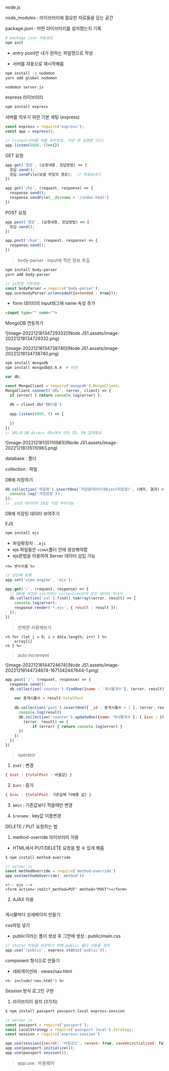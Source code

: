 node.js 

node_modules : 라이브러리에 필요한 자료들을 담는 공간

package.json : 어떤 라이브러리를 설치했는지 기록 

```bash
# package.json 자동생성
npm init
```

- entry point만 내가 원하는 파일명으로 작성



- 서버를 자동으로 재시작해줌

```bash
npm install -g nodemon
yarn add global nodemon

nodemon server.js
```



express 라이브러리

```bash
npm install express
```



서버를 띄우기 위한 기본 세팅 (express)

```js
const express = require('express');
const app = express();

// listen(서버를 띄울 포트번호, 띄운 후 실행할 코드)
app.listen(8080, ()=>{})
```



GET 요청

```js
app.get('경로', (요청내용, 응답방법) => {
  응답.send(); 
  응답.sendFile(보낼 파일의 경로);  // 파일보내기
})

app.get('/hi', (request, response) => {
  response.send();
  response.sendFile(__dirname + '/index.html')
})
```



POST 요청

```js
app.post('경로', (요청내용, 응답방법) => {
  응답.send();
})

app.post('/bye', (request, response) => {
  response.send();
})
```



> body-parser : input에 적은 정보 추출 

```bash
npm install body-parser
yarn add body-parser
```

```js
// js파일 기본세팅
const bodyParser = require('body-parser');
app.use(bodyParser.urlencoded({extended : true}));
```

- form 데이터의 input태그에 name 속성 추가

```html
<input type="" name=""> 
```





MongoDB 연동하기

![image-20221218134729332](Node JS1.assets/image-20221218134729332.png)

![image-20221218134738740](Node JS1.assets/image-20221218134738740.png)

```bash
npm install mongodb
npm install mongodb@3.6.4  # 버전
```

```js
var db;

const MongoClient = require('mongodb').MongoClient;
MongoClient.connect('URL', (error, client) => {
  if (error) { return console.log(error) };
  
  db = client.db('DB이름')
  
  app.listen(8080, () => {
    
  })
})
// URL에 DB Access 메뉴에서 만든 ID, PW 입력필요
```

![image-20221218135110983](Node JS1.assets/image-20221218135110983.png)



database : 폴더

collection : 파일

DB에 저장하기

```js
db.collection('파일명').insertOne('저장할데이터(Object자료형)', (에러, 결과) => {
  console.log('저장완료')ㅣ;
});
// _id로 데이터의 ID값 직접 부여가능
```



DB에 저장된 데이터 보여주기



EJS

```bash
npm install ejs
```

- 파일확장자 : `.ejs`
- ejs 파일들은 `views`폴더 안에 생성해야함
- ejs문법을 이용하여 Server 데이터 삽입 가능

```ejs
<%= 변수이름 %>
```

```js
// 상단에 등록
app.set('view engine', 'ejs');

app,get('/', (request, response) => {
  // DB에 저장된 col이라는 collection안의 모든 데이터 꺼내기
  db.collection('col').find().toArray((error, result) => {
    console.log(error);
    response.render('*.ejs', { result : result });
  });
})
```

> 반복문 사용해보기

```ejs
<% for (let i = 0; i < data.length; i++) { %>
	array[i]
<% } %>
```

> auto increment

![image-20221218144724674](Node JS1.assets/image-20221218144724674-1671342447644-1.png)

```js
app.post('/', (requset, response) => {
  response.send();
  db.collection('counter').findOne({name : '게시물개수'}, (error, result) => {
    
    var 총게시물수 = result.totalPost
   
    db.collection('post').insertOne({ _id : 총게시물수 + 1 }, (error, result) => {
      console.log(result)
      db.collection('counter').updateOne({name:'개시물개수'}, { $inc : {totalPost:1}}, 
        (error, result) => {	
        	if (error) { return console.log(error) }
      })
    })
  })
})
```

>operator

1. `$set` : 변경 

```js
{ $set : {totalPost : 바꿀값} }
```

2. `$inc` : 증가

```js
{ $inc : {totalPost: 기존값에 더해줄 값} }
```

3. `$min` : 기존값보다 적을때만 변경

4. `$rename` : key값 이름변경



DELETE / PUT 요청하는 법

1. method-override 라이브러리 이용

- HTML에서 PUT/DELETE 요청을 할 수 있게 해줌

```bash
$ npm install method-override
```

```js
// server.js
const methodOverride = require('method-override')
app.use(methodeOverride('_method'))
```



```ejs
<!-- ejs -->
<form action='/edit?_method=PUT' method="POST"></form>
```





2. AJAX 이용

```js
```



게시물마다 상세페이지 만들기



css파일 넣기

- public이라는 폴더 생성 후 그안에 생성 : public/main.css

```js
// static 파일을 보관하기 위해 public 폴더 사용을 정의
app.use('/public', express.static('public'));
```



component 형식으로 만들기

- 네비게이션바 : views/nav.html

```ejs
<%- include('nav.html') %>
```





Session 방식 로그인 구현

1. 라이브러리 설치 (3가지)

```bash
$ npm install passport passport-local express-session
```

```js
// server.js
const passport = require('passport');
const LocalStrategy = require('passport-local').Strategy;
const session = require('express-session')

app.use(session({secret: '비밀코드', resave: true, saveUninitialized: false}));
app.use(passport.initialize());
app.use(passport.session());
```

> app.use : 미들웨어



